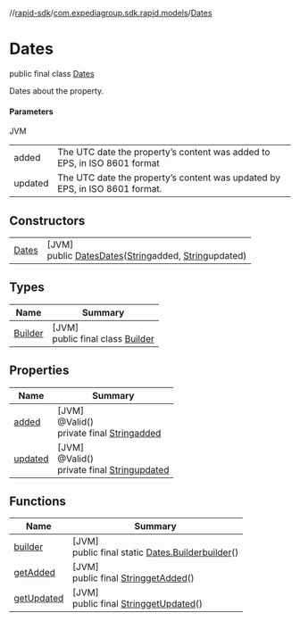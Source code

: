 //[rapid-sdk](../../../index.md)/[com.expediagroup.sdk.rapid.models](../index.md)/[Dates](index.md)

# Dates

public final class [Dates](index.md)

Dates about the property.

#### Parameters

JVM

| | |
|---|---|
| added | The UTC date the property’s content was added to EPS, in ISO 8601 format |
| updated | The UTC date the property’s content was updated by EPS, in ISO 8601 format. |

## Constructors

| | |
|---|---|
| [Dates](-dates.md) | [JVM]<br>public [Dates](index.md)[Dates](-dates.md)([String](https://docs.oracle.com/javase/8/docs/api/java/lang/String.html)added, [String](https://docs.oracle.com/javase/8/docs/api/java/lang/String.html)updated) |

## Types

| Name | Summary |
|---|---|
| [Builder](-builder/index.md) | [JVM]<br>public final class [Builder](-builder/index.md) |

## Properties

| Name | Summary |
|---|---|
| [added](index.md#1873321168%2FProperties%2F700308213) | [JVM]<br>@Valid()<br>private final [String](https://docs.oracle.com/javase/8/docs/api/java/lang/String.html)[added](index.md#1873321168%2FProperties%2F700308213) |
| [updated](index.md#-1683096395%2FProperties%2F700308213) | [JVM]<br>@Valid()<br>private final [String](https://docs.oracle.com/javase/8/docs/api/java/lang/String.html)[updated](index.md#-1683096395%2FProperties%2F700308213) |

## Functions

| Name | Summary |
|---|---|
| [builder](builder.md) | [JVM]<br>public final static [Dates.Builder](-builder/index.md)[builder](builder.md)() |
| [getAdded](get-added.md) | [JVM]<br>public final [String](https://docs.oracle.com/javase/8/docs/api/java/lang/String.html)[getAdded](get-added.md)() |
| [getUpdated](get-updated.md) | [JVM]<br>public final [String](https://docs.oracle.com/javase/8/docs/api/java/lang/String.html)[getUpdated](get-updated.md)() |
